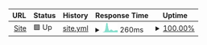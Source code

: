 <!-- # [📈 Live Status](https://AzureHound.github.io/Uptime): <!--live status **🟩 All systems operational** -->
<!---->
<!-- This repository contains the open-source uptime monitor and status page for [Wolf](https://AzureHound.github.io/Uptime), powered by [Upptime](https://github.com/upptime/upptime). -->
<!---->
<!-- [![Uptime CI](https://github.com/AzureHound/Uptime/workflows/Uptime%20CI/badge.svg)](https://github.com/AzureHound/Uptime/actions?query=workflow%3A%22Uptime+CI%22) -->
<!-- [![Response Time CI](https://github.com/AzureHound/Uptime/workflows/Response%20Time%20CI/badge.svg)](https://github.com/AzureHound/Uptime/actions?query=workflow%3A%22Response+Time+CI%22) -->
<!-- [![Graphs CI](https://github.com/AzureHound/Uptime/workflows/Graphs%20CI/badge.svg)](https://github.com/AzureHound/Uptime/actions?query=workflow%3A%22Graphs+CI%22) -->
<!-- [![Static Site CI](https://github.com/AzureHound/Uptime/workflows/Static%20Site%20CI/badge.svg)](https://github.com/AzureHound/Uptime/actions?query=workflow%3A%22Static+Site+CI%22) -->
<!-- [![Summary CI](https://github.com/AzureHound/Uptime/workflows/Summary%20CI/badge.svg)](https://github.com/AzureHound/Uptime/actions?query=workflow%3A%22Summary+CI%22) -->
<!---->
<!-- With [Upptime](https://upptime.js.org), you can get your own unlimited and free uptime monitor and status page, powered entirely by a GitHub repository. We use [Issues](https://github.com/AzureHound/Uptime/issues) as incident reports, [Actions](https://github.com/AzureHound/Uptime/actions) as uptime monitors, and [Pages](https://AzureHound.github.io/Uptime) for the status page. -->

<!--start: status pages-->
<!-- This summary is generated by Upptime (https://github.com/upptime/upptime) -->
<!-- Do not edit this manually, your changes will be overwritten -->
<!-- prettier-ignore -->
| URL | Status | History | Response Time | Uptime |
| --- | ------ | ------- | ------------- | ------ |
| <img alt="" src="https://icons.duckduckgo.com/ip3/azurehound.github.io.ico" height="13"> [Site](https://azurehound.github.io/site/) | 🟩 Up | [site.yml](https://github.com/AzureHound/Uptime/commits/HEAD/history/site.yml) | <details><summary><img alt="Response time graph" src="./graphs/site/response-time-week.png" height="20"> 260ms</summary><br><a href="https://AzureHound.github.io/Uptime/history/site"><img alt="Response time 184" src="https://img.shields.io/endpoint?url=https%3A%2F%2Fraw.githubusercontent.com%2FAzureHound%2FUptime%2FHEAD%2Fapi%2Fsite%2Fresponse-time.json"></a><br><a href="https://AzureHound.github.io/Uptime/history/site"><img alt="24-hour response time 69" src="https://img.shields.io/endpoint?url=https%3A%2F%2Fraw.githubusercontent.com%2FAzureHound%2FUptime%2FHEAD%2Fapi%2Fsite%2Fresponse-time-day.json"></a><br><a href="https://AzureHound.github.io/Uptime/history/site"><img alt="7-day response time 260" src="https://img.shields.io/endpoint?url=https%3A%2F%2Fraw.githubusercontent.com%2FAzureHound%2FUptime%2FHEAD%2Fapi%2Fsite%2Fresponse-time-week.json"></a><br><a href="https://AzureHound.github.io/Uptime/history/site"><img alt="30-day response time 184" src="https://img.shields.io/endpoint?url=https%3A%2F%2Fraw.githubusercontent.com%2FAzureHound%2FUptime%2FHEAD%2Fapi%2Fsite%2Fresponse-time-month.json"></a><br><a href="https://AzureHound.github.io/Uptime/history/site"><img alt="1-year response time 184" src="https://img.shields.io/endpoint?url=https%3A%2F%2Fraw.githubusercontent.com%2FAzureHound%2FUptime%2FHEAD%2Fapi%2Fsite%2Fresponse-time-year.json"></a></details> | <details><summary><a href="https://AzureHound.github.io/Uptime/history/site">100.00%</a></summary><a href="https://AzureHound.github.io/Uptime/history/site"><img alt="All-time uptime 100.00%" src="https://img.shields.io/endpoint?url=https%3A%2F%2Fraw.githubusercontent.com%2FAzureHound%2FUptime%2FHEAD%2Fapi%2Fsite%2Fuptime.json"></a><br><a href="https://AzureHound.github.io/Uptime/history/site"><img alt="24-hour uptime 100.00%" src="https://img.shields.io/endpoint?url=https%3A%2F%2Fraw.githubusercontent.com%2FAzureHound%2FUptime%2FHEAD%2Fapi%2Fsite%2Fuptime-day.json"></a><br><a href="https://AzureHound.github.io/Uptime/history/site"><img alt="7-day uptime 100.00%" src="https://img.shields.io/endpoint?url=https%3A%2F%2Fraw.githubusercontent.com%2FAzureHound%2FUptime%2FHEAD%2Fapi%2Fsite%2Fuptime-week.json"></a><br><a href="https://AzureHound.github.io/Uptime/history/site"><img alt="30-day uptime 100.00%" src="https://img.shields.io/endpoint?url=https%3A%2F%2Fraw.githubusercontent.com%2FAzureHound%2FUptime%2FHEAD%2Fapi%2Fsite%2Fuptime-month.json"></a><br><a href="https://AzureHound.github.io/Uptime/history/site"><img alt="1-year uptime 100.00%" src="https://img.shields.io/endpoint?url=https%3A%2F%2Fraw.githubusercontent.com%2FAzureHound%2FUptime%2FHEAD%2Fapi%2Fsite%2Fuptime-year.json"></a></details>

<!--end: status pages-->

<!-- [**Visit our status website →**](https://AzureHound.github.io/Uptime) -->
<!---->
<!-- ## 📄 License -->
